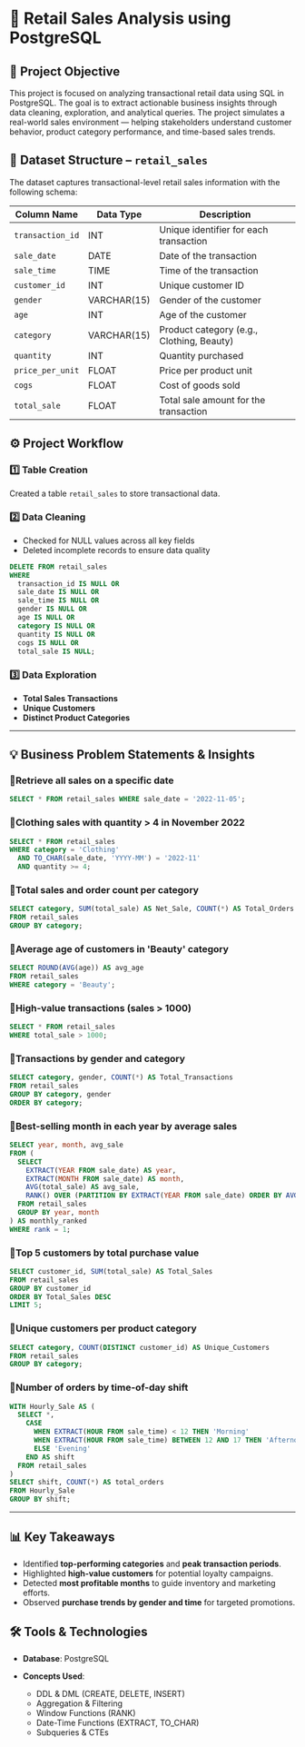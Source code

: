  
# 🛒 Retail Sales Analysis using PostgreSQL

## 📌 Project Objective

This project is focused on analyzing transactional retail data using SQL in PostgreSQL. The goal is to extract actionable business insights through data cleaning, exploration, and analytical queries. The project simulates a real-world sales environment — helping stakeholders understand customer behavior, product category performance, and time-based sales trends.


## 🧱 Dataset Structure – `retail_sales`

The dataset captures transactional-level retail sales information with the following schema:

| Column Name       | Data Type   | Description                                      |
|-------------------|-------------|--------------------------------------------------|
| `transaction_id`  | INT         | Unique identifier for each transaction           |
| `sale_date`       | DATE        | Date of the transaction                          |
| `sale_time`       | TIME        | Time of the transaction                          |
| `customer_id`     | INT         | Unique customer ID                               |
| `gender`          | VARCHAR(15) | Gender of the customer                           |
| `age`             | INT         | Age of the customer                              |
| `category`        | VARCHAR(15) | Product category (e.g., Clothing, Beauty)        |
| `quantity`        | INT         | Quantity purchased                               |
| `price_per_unit`  | FLOAT       | Price per product unit                           |
| `cogs`            | FLOAT       | Cost of goods sold                               |
| `total_sale`      | FLOAT       | Total sale amount for the transaction            |



## ⚙️ Project Workflow

### 1️⃣ Table Creation

Created a table `retail_sales` to store transactional data.

### 2️⃣ Data Cleaning

- Checked for NULL values across all key fields
- Deleted incomplete records to ensure data quality

```sql
DELETE FROM retail_sales
WHERE 
  transaction_id IS NULL OR
  sale_date IS NULL OR
  sale_time IS NULL OR
  gender IS NULL OR
  age IS NULL OR
  category IS NULL OR
  quantity IS NULL OR
  cogs IS NULL OR
  total_sale IS NULL;
````

### 3️⃣ Data Exploration

* **Total Sales Transactions**
* **Unique Customers**
* **Distinct Product Categories**

---

## 💡 Business Problem Statements & Insights

### 📌Retrieve all sales on a specific date

```sql
SELECT * FROM retail_sales WHERE sale_date = '2022-11-05';
```

### 📌Clothing sales with quantity > 4 in November 2022

```sql
SELECT * FROM retail_sales
WHERE category = 'Clothing'
  AND TO_CHAR(sale_date, 'YYYY-MM') = '2022-11'
  AND quantity >= 4;
```

### 📌Total sales and order count per category

```sql
SELECT category, SUM(total_sale) AS Net_Sale, COUNT(*) AS Total_Orders
FROM retail_sales
GROUP BY category;
```

### 📌Average age of customers in 'Beauty' category

```sql
SELECT ROUND(AVG(age)) AS avg_age
FROM retail_sales
WHERE category = 'Beauty';
```

### 📌High-value transactions (sales > 1000)

```sql
SELECT * FROM retail_sales
WHERE total_sale > 1000;
```

### 📌Transactions by gender and category

```sql
SELECT category, gender, COUNT(*) AS Total_Transactions
FROM retail_sales
GROUP BY category, gender
ORDER BY category;
```

### 📌Best-selling month in each year by average sales

```sql
SELECT year, month, avg_sale
FROM (
  SELECT 
    EXTRACT(YEAR FROM sale_date) AS year,
    EXTRACT(MONTH FROM sale_date) AS month,
    AVG(total_sale) AS avg_sale,
    RANK() OVER (PARTITION BY EXTRACT(YEAR FROM sale_date) ORDER BY AVG(total_sale) DESC) AS rank
  FROM retail_sales
  GROUP BY year, month
) AS monthly_ranked
WHERE rank = 1;
```

### 📌Top 5 customers by total purchase value

```sql
SELECT customer_id, SUM(total_sale) AS Total_Sales
FROM retail_sales
GROUP BY customer_id
ORDER BY Total_Sales DESC
LIMIT 5;
```

### 📌Unique customers per product category

```sql
SELECT category, COUNT(DISTINCT customer_id) AS Unique_Customers
FROM retail_sales
GROUP BY category;
```

### 📌Number of orders by time-of-day shift

```sql
WITH Hourly_Sale AS (
  SELECT *,
    CASE
      WHEN EXTRACT(HOUR FROM sale_time) < 12 THEN 'Morning'
      WHEN EXTRACT(HOUR FROM sale_time) BETWEEN 12 AND 17 THEN 'Afternoon'
      ELSE 'Evening'
    END AS shift
  FROM retail_sales
)
SELECT shift, COUNT(*) AS total_orders
FROM Hourly_Sale
GROUP BY shift;
```

---

## 📊 Key Takeaways

* Identified **top-performing categories** and **peak transaction periods**.
* Highlighted **high-value customers** for potential loyalty campaigns.
* Detected **most profitable months** to guide inventory and marketing efforts.
* Observed **purchase trends by gender and time** for targeted promotions.


## 🛠️ Tools & Technologies

* **Database**: PostgreSQL
* **Concepts Used**:

  * DDL & DML (CREATE, DELETE, INSERT)
  * Aggregation & Filtering
  * Window Functions (RANK)
  * Date-Time Functions (EXTRACT, TO\_CHAR)
  * Subqueries & CTEs




